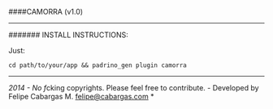 ####CAMORRA (v1.0)
***

####### INSTALL INSTRUCTIONS:

Just:

`cd path/to/your/app && padrino_gen plugin camorra`

***

*2014 - No f*cking copyrights. Please feel free to contribute. - Developed by Felipe Cabargas M. <felipe@cabargas.com> *